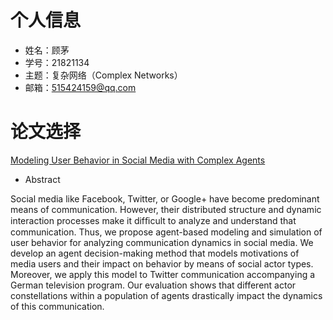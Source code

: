 # 个人信息
- 姓名：顾茅
- 学号：21821134
- 主题：复杂网络（Complex Networks）
- 邮箱：515424159@qq.com

# 论文选择

[Modeling User Behavior in Social Media with Complex Agents](https://www.google.com/url?sa=t&rct=j&q=&esrc=s&source=web&cd=2&cad=rja&uact=8&ved=2ahUKEwjAhKGCrZLhAhUEt54KHQC-DVoQFjABegQIBBAC&url=https%3A%2F%2Fwww.thinkmind.org%2Fdownload.php%3Farticleid%3Dhuso_2017_2_10_80027&usg=AOvVaw118-6qP55JpJ8MHQ43Chjl)

- Abstract

Social media like Facebook, Twitter, or Google+ have become predominant means of communication. However, their distributed structure and dynamic interaction processes make it difﬁcult to analyze and understand that communication. Thus, we propose agent-based modeling and simulation of user behavior for analyzing communication dynamics in social media. We develop an agent decision-making method that models motivations of media users and their impact on behavior by means of social actor types. Moreover, we apply this model to Twitter communication accompanying a German television program. Our evaluation shows that different actor constellations within a population of agents drastically impact the dynamics of this communication.

